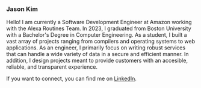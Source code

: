 ### Jason Kim

Hello! I am currently a Software Development Engineer at Amazon working with the Alexa Routines Team. In 2023, I graduated from Boston University with a Bachelor's Degree in Computer Engineering. As a student, I built a vast array of projects ranging from compilers and operating systems to web applications. As an engineer, I primarily focus on writing robust services that can handle a wide variety of data in a secure and efficient manner. In addition, I design projects meant to provide customers with an accesible, reliable, and transparent experience.

If you want to connect, you can find me on <a href="https://www.linkedin.com/in/kmjson/">LinkedIn</a>. 

